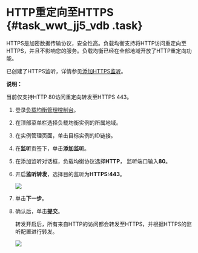 # HTTP重定向至HTTPS {#task_wwt_jj5_vdb .task}

HTTPS是加密数据传输协议，安全性高。负载均衡支持将HTTP访问重定向至HTTPS，并且不影响您的服务。负载均衡已经在全部地域开放了HTTP重定向功能。

已创建了HTTPS监听，详情参见[添加HTTPS监听](cn.zh-CN/用户指南（新版控制台）/监听/添加HTTPS监听.md#)。

**说明：** 

当前仅支持HTTP 80访问重定向转发至HTTPS 443。

1.  登录[负载均衡管理控制台](https://slb.console.aliyun.com/slb/)。 
2.  在顶部菜单栏选择负载均衡实例的所属地域。 
3.  在实例管理页面，单击目标实例的ID链接。 
4.  在**监听**页签下，单击**添加监听**。 
5.  在添加监听对话框，负载均衡协议选择**HTTP**， 监听端口输入**80**。 
6.  开启**监听转发**，选择目的监听为**HTTPS:443**。 

    ![](http://static-aliyun-doc.oss-cn-hangzhou.aliyuncs.com/assets/img/18827/153544775010550_zh-CN.png)

7.  单击**下一步**。 
8.  确认后，单击**提交**。 

    转发开启后，所有来自HTTP的访问都会转发至HTTPS，并根据HTTPS的监听配置进行转发。

    ![](http://static-aliyun-doc.oss-cn-hangzhou.aliyuncs.com/assets/img/18827/153544775110551_zh-CN.png)


